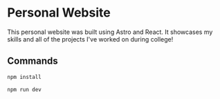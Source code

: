 # Personal Website
This personal website was built using Astro and React. It showcases my skills and all of the projects I've worked on during college!

## Commands
```bash
npm install
```
```bash
npm run dev
```
